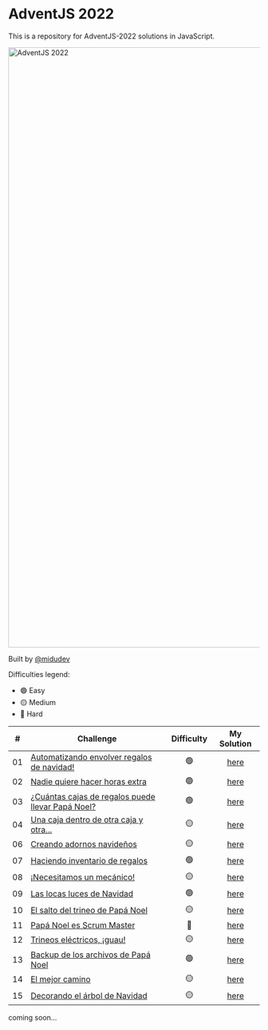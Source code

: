 # AdventJS 2022

This is a repository for AdventJS-2022 solutions in JavaScript.

<img alt="AdventJS 2022" src="https://res.cloudinary.com/dfeujtobk/image/upload/v1671158324/Challenges/adventjs-2022_ek7lhr.png" width="1200" />

Built by [@midudev](https://twitter.com/midudev)

Difficulties legend:

- 🟢 Easy
- 🟡 Medium
- 🔴 Hard

|  #  | Challenge                                                                                   | Difficulty |                                                 My Solution                                                  |
| :-: | ------------------------------------------------------------------------------------------- | :--------: | :----------------------------------------------------------------------------------------------------------: |
| 01  | [Automatizando envolver regalos de navidad!](https://adventjs.dev/challenges/2022/1)        |     🟢     |    [here](https://github.com/marcode24/challenges-and-exercises/tree/main/adventjs/01-regalos-de-navidad)    |
| 02  | [Nadie quiere hacer horas extra](https://adventjs.dev/challenges/2022/2)                    |     🟢     |       [here](https://github.com/marcode24/challenges-and-exercises/tree/main/adventjs/02-horas-extra)        |
| 03  | [¿Cuántas cajas de regalos puede llevar Papá Noel?](https://adventjs.dev/challenges/2022/3) |     🟢     |     [here](https://github.com/marcode24/challenges-and-exercises/tree/main/adventjs/03-cajas-de-regalo)      |
| 04  | [Una caja dentro de otra caja y otra...](https://adventjs.dev/challenges/2022/4)            |     🟡     | [here](https://github.com/marcode24/challenges-and-exercises/tree/main/adventjs/04-caja-dentro-de-otra-caja) |
| 06  | [Creando adornos navideños](https://adventjs.dev/challenges/2022/6)                         |     🟡     |    [here](https://github.com/marcode24/challenges-and-exercises/tree/main/adventjs/06-adornos-navideños)     |
| 07  | [Haciendo inventario de regalos](https://adventjs.dev/challenges/2022/7)                    |     🟢     |  [here](https://github.com/marcode24/challenges-and-exercises/tree/main/adventjs/07-inventarios-de-regalos)  |
| 08  | [¡Necesitamos un mecánico!](https://adventjs.dev/challenges/2022/8)                         |     🟡     |         [here](https://github.com/marcode24/challenges-and-exercises/tree/main/adventjs/08-mecanico)         |
| 09  | [Las locas luces de Navidad](https://adventjs.dev/challenges/2022/9)                        |     🟢     |       [here](https://github.com/marcode24/challenges-and-exercises/tree/main/adventjs/09-locas-luces)        |
| 10  | [El salto del trineo de Papá Noel](https://adventjs.dev/challenges/2022/10)                 |     🟡     |     [here](https://github.com/marcode24/challenges-and-exercises/tree/main/adventjs/10-salto-del-trineo)     |
| 11  | [Papá Noel es Scrum Master](https://adventjs.dev/challenges/2022/11)                        |     🔴     |     [here](https://github.com/marcode24/challenges-and-exercises/tree/main/adventjs/11-es-scrum-master)      |
| 12  | [Trineos eléctricos, ¡guau!](https://adventjs.dev/challenges/2022/12)                       |     🟡     |    [here](https://github.com/marcode24/challenges-and-exercises/tree/main/adventjs/12-trineos-electricos)    |
| 13  | [Backup de los archivos de Papá Noel](https://adventjs.dev/challenges/2022/13)              |     🟢     |    [here](https://github.com/marcode24/challenges-and-exercises/tree/main/adventjs/13-backup-de-archivos)    |
| 14  | [El mejor camino](https://adventjs.dev/challenges/2022/14)                                  |     🟡     |       [here](https://github.com/marcode24/challenges-and-exercises/tree/main/adventjs/14-mejor-camino)       |
| 15  | [Decorando el árbol de Navidad](https://adventjs.dev/challenges/2022/15)                    |     🟡     |    [here](https://github.com/marcode24/challenges-and-exercises/tree/main/adventjs/15-decorando-el-arbol)    |

coming soon...

